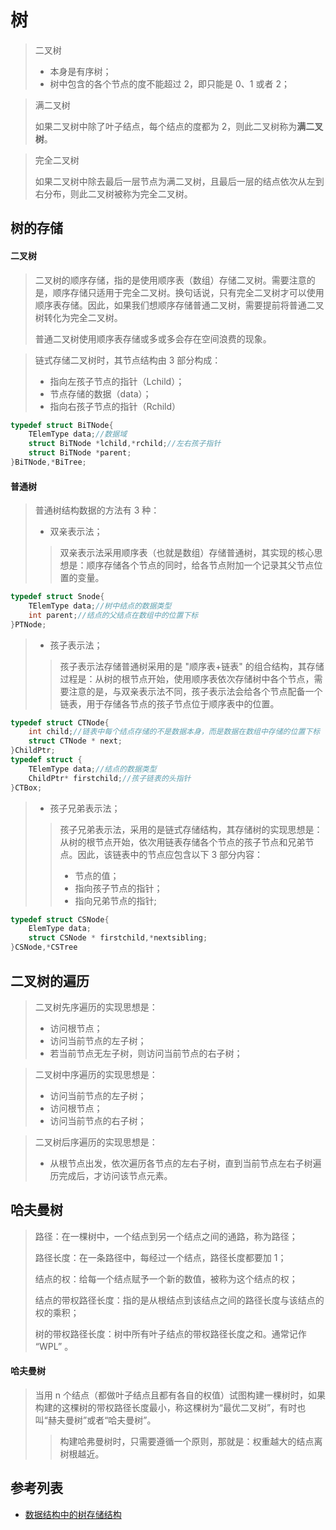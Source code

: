 # 树

> 二叉树
> - 本身是有序树；
> - 树中包含的各个节点的度不能超过 2，即只能是 0、1 或者 2；

> 满二叉树
>
> 如果二叉树中除了叶子结点，每个结点的度都为 2，则此二叉树称为**满二叉树**。

> 完全二叉树
>
> 如果二叉树中除去最后一层节点为满二叉树，且最后一层的结点依次从左到右分布，则此二叉树被称为完全二叉树。

## 树的存储
#### 二叉树
> 二叉树的顺序存储，指的是使用顺序表（数组）存储二叉树。需要注意的是，顺序存储只适用于完全二叉树。换句话说，只有完全二叉树才可以使用顺序表存储。因此，如果我们想顺序存储普通二叉树，需要提前将普通二叉树转化为完全二叉树。
>
> 普通二叉树使用顺序表存储或多或多会存在空间浪费的现象。

> 链式存储二叉树时，其节点结构由 3 部分构成：
> - 指向左孩子节点的指针（Lchild）；
> - 节点存储的数据（data）；
> - 指向右孩子节点的指针（Rchild）
```C
typedef struct BiTNode{
    TElemType data;//数据域
    struct BiTNode *lchild,*rchild;//左右孩子指针
    struct BiTNode *parent;
}BiTNode,*BiTree;
```

#### 普通树
> 普通树结构数据的方法有 3 种：
> - 双亲表示法；
>> 双亲表示法采用顺序表（也就是数组）存储普通树，其实现的核心思想是：顺序存储各个节点的同时，给各节点附加一个记录其父节点位置的变量。
```C
typedef struct Snode{
    TElemType data;//树中结点的数据类型
    int parent;//结点的父结点在数组中的位置下标
}PTNode;
```
> - 孩子表示法；
>> 孩子表示法存储普通树采用的是 "顺序表+链表" 的组合结构，其存储过程是：从树的根节点开始，使用顺序表依次存储树中各个节点，需要注意的是，与双亲表示法不同，孩子表示法会给各个节点配备一个链表，用于存储各节点的孩子节点位于顺序表中的位置。
```C
typedef struct CTNode{
    int child;//链表中每个结点存储的不是数据本身，而是数据在数组中存储的位置下标
    struct CTNode * next;
}ChildPtr;
typedef struct {
    TElemType data;//结点的数据类型
    ChildPtr* firstchild;//孩子链表的头指针
}CTBox;
```
> - 孩子兄弟表示法；
>> 孩子兄弟表示法，采用的是链式存储结构，其存储树的实现思想是：从树的根节点开始，依次用链表存储各个节点的孩子节点和兄弟节点。因此，该链表中的节点应包含以下 3 部分内容：
>> - 节点的值；
>> - 指向孩子节点的指针；
>> - 指向兄弟节点的指针;
```C
typedef struct CSNode{
    ElemType data;
    struct CSNode * firstchild,*nextsibling;
}CSNode,*CSTree
```

## 二叉树的遍历
> 二叉树先序遍历的实现思想是：
> - 访问根节点；
> - 访问当前节点的左子树；
> - 若当前节点无左子树，则访问当前节点的右子树；

> 二叉树中序遍历的实现思想是：
> - 访问当前节点的左子树；
> - 访问根节点；
> - 访问当前节点的右子树；

> 二叉树后序遍历的实现思想是：
> - 从根节点出发，依次遍历各节点的左右子树，直到当前节点左右子树遍历完成后，才访问该节点元素。

## 哈夫曼树
> 路径：在一棵树中，一个结点到另一个结点之间的通路，称为路径；
>
> 路径长度：在一条路径中，每经过一个结点，路径长度都要加 1；
>
> 结点的权：给每一个结点赋予一个新的数值，被称为这个结点的权；
>
> 结点的带权路径长度：指的是从根结点到该结点之间的路径长度与该结点的权的乘积；
>
> 树的带权路径长度：树中所有叶子结点的带权路径长度之和。通常记作 “WPL” 。

#### 哈夫曼树
> 当用 n 个结点（都做叶子结点且都有各自的权值）试图构建一棵树时，如果构建的这棵树的带权路径长度最小，称这棵树为“最优二叉树”，有时也叫“赫夫曼树”或者“哈夫曼树”。
>> 构建哈弗曼树时，只需要遵循一个原则，那就是：权重越大的结点离树根越近。

## 参考列表
- [数据结构中的树存储结构](http://data.biancheng.net/view/23.html)




